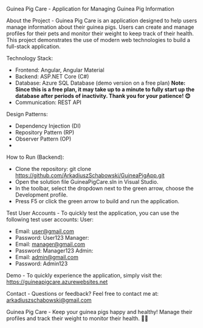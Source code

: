 Guinea Pig Care - Application for Managing Guinea Pig Information

About the Project - Guinea Pig Care is an application designed to help users manage information about their guinea pigs. Users can create and manage profiles for their pets and monitor their weight to keep track of their health. This project demonstrates the use of modern web technologies to build a full-stack application.

Technology Stack:
- Frontend: Angular, Angular Material
- Backend: ASP.NET Core (C#)
- Database: Azure SQL Database (demo version on a free plan)
**Note: Since this is a free plan, it may take up to a minute to fully start up the database after periods of inactivity. Thank you for your patience! 😊**
- Communication: REST API

Design Patterns:
- Dependency Injection (DI)
- Repository Pattern (RP)
- Observer Pattern (OP)
- 
How to Run (Backend):
- Clone the repository: git clone https://github.com/ArkadiuszSchabowski/GuineaPigApp.git
- Open the solution file GuineaPigCare.sln in Visual Studio.
- In the toolbar, select the dropdown next to the green arrow, choose the Development profile.
- Press F5 or click the green arrow to build and run the application.

Test User Accounts - To quickly test the application, you can use the following test user accounts:
User:
- Email: user@gmail.com
- Password: User123
Manager:
- Email: manager@gmail.com
- Password: Manager123
Admin:
- Email: admin@gmail.com
- Password: Admin123

Demo - To quickly experience the application, simply visit the: https://guineapigcare.azurewebsites.net

Contact - Questions or feedback? Feel free to contact me at: arkadiuszschabowski@gmail.com

Guinea Pig Care - Keep your guinea pigs happy and healthy! Manage their profiles and track their weight to monitor their health. 🐹🎉
